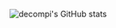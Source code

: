 ![decompi's GitHub stats](https://github-readme-stats.vercel.app/api?username=decompi&include_all_commits=true)
